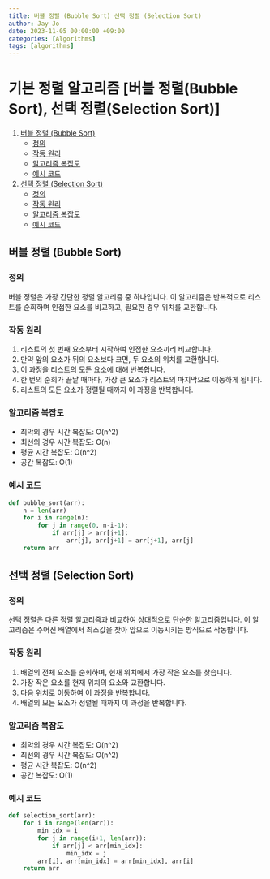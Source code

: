```yaml
---
title: 버블 정렬 (Bubble Sort) 선택 정렬 (Selection Sort)
author: Jay Jo
date: 2023-11-05 00:00:00 +09:00
categories: [Algorithms]
tags: [algorithms]
---
```


# 기본 정렬 알고리즘 [버블 정렬(Bubble Sort), 선택 정렬(Selection Sort)]

1. [버블 정렬 (Bubble Sort)](#버블-정렬-bubble-sort)
   - [정의](#정의)
   - [작동 원리](#작동-원리)
   - [알고리즘 복잡도](#알고리즘-복잡도)
   - [예시 코드](#예시-코드)
2. [선택 정렬 (Selection Sort)](#선택-정렬-selection-sort)
   - [정의](#정의-1)
   - [작동 원리](#작동-원리-1)
   - [알고리즘 복잡도](#알고리즘-복잡도-1)
   - [예시 코드](#예시-코드-1)

<a name="버블-정렬-bubble-sort"></a>
## 버블 정렬 (Bubble Sort)

### 정의
버블 정렬은 가장 간단한 정렬 알고리즘 중 하나입니다. 이 알고리즘은 반복적으로 리스트를 순회하며 인접한 요소를 비교하고, 필요한 경우 위치를 교환합니다.

### 작동 원리
1. 리스트의 첫 번째 요소부터 시작하여 인접한 요소끼리 비교합니다.
2. 만약 앞의 요소가 뒤의 요소보다 크면, 두 요소의 위치를 교환합니다.
3. 이 과정을 리스트의 모든 요소에 대해 반복합니다.
4. 한 번의 순회가 끝날 때마다, 가장 큰 요소가 리스트의 마지막으로 이동하게 됩니다.
5. 리스트의 모든 요소가 정렬될 때까지 이 과정을 반복합니다.

### 알고리즘 복잡도
- 최악의 경우 시간 복잡도: O(n^2)
- 최선의 경우 시간 복잡도: O(n)
- 평균 시간 복잡도: O(n^2)
- 공간 복잡도: O(1)

### 예시 코드
```python
def bubble_sort(arr):
    n = len(arr)
    for i in range(n):
        for j in range(0, n-i-1):
            if arr[j] > arr[j+1]:
                arr[j], arr[j+1] = arr[j+1], arr[j]
    return arr
```
<a name="선택-정렬-selection-sort"></a>

## 선택 정렬 (Selection Sort)
### 정의
선택 정렬은 다른 정렬 알고리즘과 비교하여 상대적으로 단순한 알고리즘입니다. 이 알고리즘은 주어진 배열에서 최소값을 찾아 앞으로 이동시키는 방식으로 작동합니다.

### 작동 원리
1. 배열의 전체 요소를 순회하며, 현재 위치에서 가장 작은 요소를 찾습니다.
2. 가장 작은 요소를 현재 위치의 요소와 교환합니다.
3. 다음 위치로 이동하여 이 과정을 반복합니다.
4. 배열의 모든 요소가 정렬될 때까지 이 과정을 반복합니다.
### 알고리즘 복잡도
- 최악의 경우 시간 복잡도: O(n^2)
- 최선의 경우 시간 복잡도: O(n^2)
- 평균 시간 복잡도: O(n^2)
- 공간 복잡도: O(1)
### 예시 코드
```python
def selection_sort(arr):
    for i in range(len(arr)):
        min_idx = i
        for j in range(i+1, len(arr)):
            if arr[j] < arr[min_idx]:
                min_idx = j
        arr[i], arr[min_idx] = arr[min_idx], arr[i]
    return arr
```
